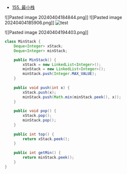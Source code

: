 - [155. 最小栈](https://leetcode.cn/problems/min-stack/)

![[Pasted image 20240404184844.png]]
![[Pasted image 20240404185906.png]]
![test](https://assets.leetcode-cn.com/solution-static/155/155_fig1.gif)

![[Pasted image 20240404194403.png]]

```java
class MinStack {
    Deque<Integer> xStack;
    Deque<Integer> minStack;

    public MinStack() {
        xStack = new LinkedList<Integer>();
        minStack = new LinkedList<Integer>();
        minStack.push(Integer.MAX_VALUE);
    }
    
    public void push(int x) {
        xStack.push(x);
        minStack.push(Math.min(minStack.peek(), x));
    }
    
    public void pop() {
        xStack.pop();
        minStack.pop();
    }
    
    public int top() {
        return xStack.peek();
    }
    
    public int getMin() {
        return minStack.peek();
    }
} 
```

